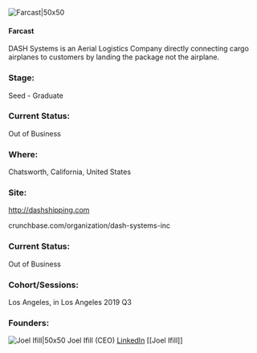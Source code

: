 

![Farcast|50x50](https://apimg.techstars.com/connect/images/image_files/5d23a0a6a36c117dd800000f/original/Dash.png)

#### Farcast
DASH Systems is an Aerial Logistics Company directly connecting cargo airplanes to customers by landing the package not the airplane.

### Stage: 
Seed - Graduate 

### Current Status: 
Out of Business

### Where:
Chatsworth, California, United States

### Site:
http://dashshipping.com



crunchbase.com/organization/dash-systems-inc

### Current Status: 
Out of Business

### Cohort/Sessions: 
Los Angeles, in Los Angeles 2019 Q3

### Founders: 

![Joel Ifill|50x50](https://apimg.techstars.com/connect/images/image_files/5d1cf0b0a36c115419000049/original/High_Res_%2827_of_27%29.JPG) Joel Ifill (CEO) [LinkedIn](https://linkedin.com/in/joel-ifill-3149a06b) [[Joel Ifill]]


